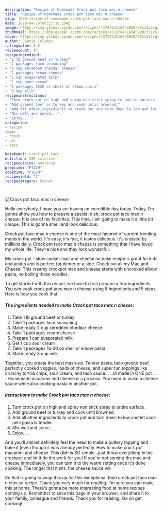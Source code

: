 ```yaml
---
description: "Recipe of Homemade Crock pot taco mac n cheese"
title: "Recipe of Homemade Crock pot taco mac n cheese"
slug: 1559-recipe-of-homemade-crock-pot-taco-mac-n-cheese
date: 2020-04-26T00:13:18.204Z
image: https://img-global.cpcdn.com/recipes/4579764516945920/751x532cq70/crock-pot-taco-mac-n-cheese-recipe-main-photo.jpg
thumbnail: https://img-global.cpcdn.com/recipes/4579764516945920/751x532cq70/crock-pot-taco-mac-n-cheese-recipe-main-photo.jpg
cover: https://img-global.cpcdn.com/recipes/4579764516945920/751x532cq70/crock-pot-taco-mac-n-cheese-recipe-main-photo.jpg
author: Jennie Coleman
ratingvalue: 4.8
reviewcount: 14
recipeingredient:
- "1 lb ground beef or turkey"
- "1 packages taco seasoning"
- "2 cup shredded cheddar cheese"
- "1 packages cream cheese"
- "1 can evaporated milk"
- "1 cup sour cream"
- "1 packages 1620 oz shell or elbow pasta"
- "3 cup milk"
recipeinstructions:
- "Turn crock pot on high and spray non stick spray to entire surface."
- "Add ground beef or turkey and cook until browned."
- "Add all other ingredients to crock pot and turn down to low and let cook until pasta is tender."
- "Mix well and serve..."
- "Enjoy...."
categories:
- Recipe
tags:
- crock
- pot
- taco

katakunci: crock pot taco 
nutrition: 285 calories
recipecuisine: American
preptime: "PT37M"
cooktime: "PT56M"
recipeyield: "2"
recipecategory: Dinner

---
```



![Crock pot taco mac n cheese](https://img-global.cpcdn.com/recipes/4579764516945920/751x532cq70/crock-pot-taco-mac-n-cheese-recipe-main-photo.jpg)

Hello everybody, I hope you are having an incredible day today. Today, I'm gonna show you how to prepare a special dish, crock pot taco mac n cheese. It is one of my favorites. This time, I am going to make it a little bit unique. This is gonna smell and look delicious.

Crock pot taco mac n cheese is one of the most favored of current trending meals in the world. It's easy, it's fast, it tastes delicious. It's enjoyed by millions daily. Crock pot taco mac n cheese is something that I have loved my whole life. They're nice and they look wonderful.

My crock pot - slow cooker mac and cheese no bake recipe is great for kids and adults and is perfect for dinner or a side. Check out all my Mac and Cheese. This creamy crockpot mac and cheese starts with uncooked elbow pasta; no boiling these noodles.


To get started with this recipe, we have to first prepare a few ingredients. You can cook crock pot taco mac n cheese using 8 ingredients and 5 steps. Here is how you cook that.

<!--inarticleads1-->

##### The ingredients needed to make Crock pot taco mac n cheese:

1. Take 1 lb ground beef or turkey
1. Take 1 packages taco seasoning
1. Make ready 2 cup shredded cheddar cheese
1. Take 1 packages cream cheese
1. Prepare 1 can evaporated milk
1. Get 1 cup sour cream
1. Take 1 packages 16-20 oz shell or elbow pasta
1. Make ready 3 cup milk


Together, you create the best mash-up. Tender pasta, taco ground beef, perfectly cooked veggies, loads of cheese, and super fun toppings like crunchy tortilla chips, sour cream, and taco sauce. . . all made in ONE pot . . . Homemade macaroni and cheese is a process. You need to make a cheese sauce while also cooking pasta in another pot. 

<!--inarticleads2-->

##### Instructions to make Crock pot taco mac n cheese:

1. Turn crock pot on high and spray non stick spray to entire surface.
1. Add ground beef or turkey and cook until browned.
1. Add all other ingredients to crock pot and turn down to low and let cook until pasta is tender.
1. Mix well and serve...
1. Enjoy....


And you&#39;ll almost definitely feel the need to make a buttery topping and bake it (even though it was already perfectly. How to make crock pot macaroni and cheese. This dish is SO simple…just throw everything in the crockpot and let it do the work for you! If you&#39;re not serving the mac and cheese immediately, you can turn it to the warm setting once it&#39;s done cooking. The longer that it sits, the cheese sauce will. 

So that is going to wrap this up for this exceptional food crock pot taco mac n cheese recipe. Thank you very much for reading. I'm sure you can make this at home. There's gonna be more interesting food at home recipes coming up. Remember to save this page in your browser, and share it to your family, colleague and friends. Thank you for reading. Go on get cooking!
